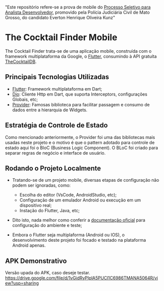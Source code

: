 "Este repositório refere-se a prova de mobile do [Processo Seletivo para Analista Desenvolvedor](https://drive.google.com/file/d/1CB7atHZJR9t1G0XLezWL1RMj0GqjkmPP/view), promovido pela Polícia Judiciária Civil de Mato Grosso, do candidato Everton Henrique Oliveira Kunz"

# The Cocktail Finder Mobile

The Cocktail Finder trata-se de uma aplicação mobile, construída com o framework multiplataforma da Google, o [Flutter](https://flutter.dev/), consumindo à API gratuíta [TheCocktailDB](https://www.thecocktaildb.com/api.php).


## Principais Tecnologias Utilizadas

 - [Flutter](https://flutter.dev/): Framework multiplataforma em Dart;
 - [Dio](https://pub.dev/packages/dio): Cliente Http em Dart, que suporta Interceptors, configurações Globais, etc;
 - [Provider](https://pub.dev/packages/provider): Famosas biblioteca para facilitar passagem e consumo de dados entre a hierarquia de Widgets.

## Estratégia de Controle de Estado

Como mencionado anteriormente, o Provider foi uma das bibliotecas mais usadas neste projeto e o motivo é que o pattern adotado para controle de estado aqui foi o BloC (Business Logic Component). O BLoC foi criado para separar regras de negócio e interface de usuário.

## Rodando o Projeto Localmente

 - Tratando-se de um projeto mobile, diversas etapas de configuração não podem ser ignoradas, como:
   - Escolha do editor (VsCode, AndroidStudio, etc);
   - Configuração de um emulador Android ou execução em um dispositivo real;
   - Instação do Flutter, Java, etc;

 - Dito isto, nada melhor como conferir a [documentação oficial](https://flutter.dev/docs/get-started/install) para configuração do ambiente e teste;
 - Embora o Flutter seja multiplaforma (Android ou IOS), o desenvolvimento deste projeto foi focado e testado na plataforma Android apenas.

## APK Demonstrativo

Versão upada do APK, caso deseje testar.
https://drive.google.com/file/d/1vGidRyPIplA5PUCl1C6986TMANA5064R/view?usp=sharing
